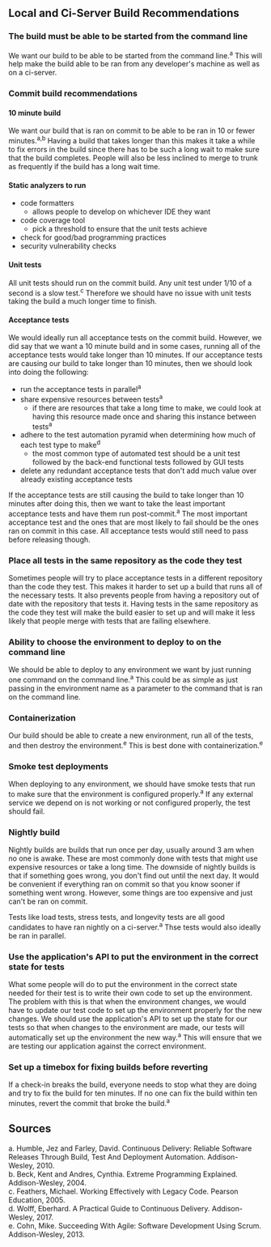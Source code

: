 ## Local and Ci-Server Build Recommendations
### The build must be able to be started from the command line
We want our build to be able to be started from the command line.<sup>a</sup> This will help make the build able to be ran from any developer's machine as well as on a ci-server.

### Commit build recommendations
#### 10 minute build
We want our build that is ran on commit to be able to be ran in 10 or fewer minutes.<sup>a,b</sup> Having a build that takes longer than this makes it take a while to fix errors in the build since there has to be such a long wait to make sure that the build completes. People will also be less inclined to merge to trunk as frequently if the build has a long wait time. 

#### Static analyzers to run
* code formatters
  * allows people to develop on whichever IDE they want
* code coverage tool
  * pick a threshold to ensure that the unit tests achieve
* check for good/bad programming practices
* security vulnerability checks

#### Unit tests
All unit tests should run on the commit build. Any unit test under 1/10 of a second is a slow test.<sup>c</sup> Therefore we should have no issue with unit tests taking the build a much longer time to finish.

#### Acceptance tests
We would ideally run all acceptance tests on the commit build. However, we did say that we want a 10 minute build and in some cases, running all of the acceptance tests would take longer than 10 minutes. If our acceptance tests are causing our build to take longer than 10 minutes, then we should look into doing the following:
* run the acceptance tests in parallel<sup>a</sup>
* share expensive resources between tests<sup>a</sup>
  * if there are resources that take a long time to make, we could look at having this resource made once and sharing this instance between tests<sup>a</sup>
* adhere to the test automation pyramid when determining how much of each test type to make<sup>d</sup>
  * the most common type of automated test should be a unit test followed by the back-end functional tests followed by GUI tests
* delete any redundant acceptance tests that don't add much value over already existing acceptance tests

If the acceptance tests are still causing the build to take longer than 10 minutes after doing this, then we want to take the least important acceptance tests and have them run post-commit.<sup>a</sup> The most important acceptance test and the ones that are most likely to fail should be the ones ran on commit in this case. All acceptance tests would still need to pass before releasing though.

### Place all tests in the same repository as the code they test
Sometimes people will try to place acceptance tests in a different repository than the code they test. This makes it harder to set up a build that runs all of the necessary tests. It also prevents people from having a repository out of date with the repository that tests it. Having tests in the same repository as the code they test will make the build easier to set up and will make it less likely that people merge with tests that are failing elsewhere.

### Ability to choose the environment to deploy to on the command line
We should be able to deploy to any environment we want by just running one command on the command line.<sup>a</sup> This could be as simple as just passing in the environment name as a parameter to the command that is ran on the command line.

### Containerization
Our build should be able to create a new environment, run all of the tests, and then destroy the environment.<sup>e</sup> This is best done with containerization.<sup>e</sup>

### Smoke test deployments
When deploying to any environment, we should have smoke tests that run to make sure that the environment is configured properly.<sup>a</sup> If any external service we depend on is not working or not configured properly, the test should fail.

### Nightly build
Nightly builds are builds that run once per day, usually around 3 am when no one is awake. These are most commonly done with tests that might use expensive resources or take a long time. The downside of nightly builds is that if something goes wrong, you don't find out until the next day. It would be convenient if everything ran on commit so that you know sooner if something went wrong. However, some things are too expensive and just can't be ran on commit.

Tests like load tests, stress tests, and longevity tests are all good candidates to have ran nightly on a ci-server.<sup>a</sup> Thse tests would also ideally be ran in parallel.

### Use the application's API to put the environment in the correct state for tests
What some people will do to put the environment in the correct state needed for their test is to write their own code to set up the environment. The problem with this is that when the environment changes, we would have to update our test code to set up the environment properly for the new changes. We should use the application's API to set up the state for our tests so that when changes to the environment are made, our tests will automatically set up the environment the new way.<sup>a</sup> This will ensure that we are testing our application against the correct environment.

### Set up a timebox for fixing builds before reverting
If a check-in breaks the build, everyone needs to stop what they are doing and try to fix the build for ten minutes. If no one can fix the build within ten minutes, revert the commit that broke the build.<sup>a</sup>

## Sources
a. Humble, Jez and Farley, David. Continuous Delivery: Reliable Software Releases Through Build, Test And Deployment Automation. Addison-Wesley, 2010.  
b. Beck, Kent and Andres, Cynthia. Extreme Programming Explained. Addison-Wesley, 2004.  
c. Feathers, Michael. Working Effectively with Legacy Code. Pearson Education, 2005.  
d. Wolff, Eberhard. A Practical Guide to Continuous Delivery. Addison-Wesley, 2017.  
e. Cohn, Mike. Succeeding With Agile: Software Development Using Scrum. Addison-Wesley, 2013.
